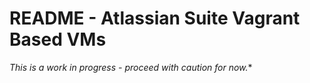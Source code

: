 # README - Atlassian Suite Vagrant Based VMs

*This is a work in progress - proceed with caution for now.**
